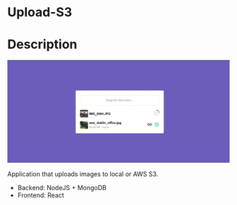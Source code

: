 # Upload-S3

# Description

![Print of application page](https://raw.githubusercontent.com/iwilliam317/upload-s3/master/frontend/assets/preview.png)

Application that uploads images to local or AWS S3. 

* Backend: NodeJS + MongoDB
* Frontend: React
